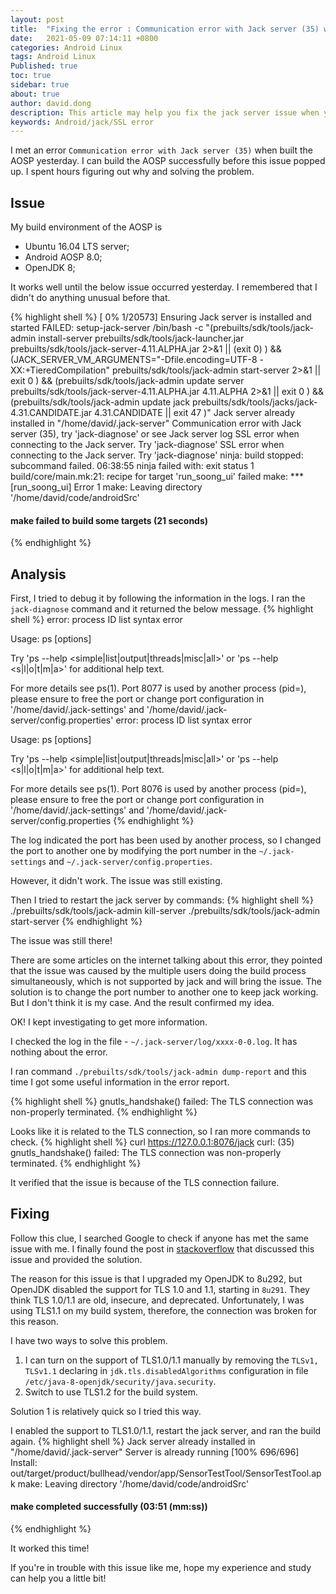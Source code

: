 ```yaml
---
layout: post
title:  "Fixing the error : Communication error with Jack server (35) when building AOSP"
date:   2021-05-09 07:14:11 +0800
categories: Android Linux
tags: Android Linux
Published: true
toc: true
sidebar: true
about: true
author: david.dong
description: This article may help you fix the jack server issue when you build AOSP and encounter the issue "SSL error when connecting to the Jack server". 
keywords: Android/jack/SSL error
---
```

I met an error `Communication error with Jack server (35)` when built the AOSP yesterday. I can build the AOSP successfully before this issue popped up. I spent hours figuring out why and solving the problem.

## Issue 
My build environment of the AOSP is
+ Ubuntu 16.04 LTS server;
+ Android AOSP 8.0;
+ OpenJDK 8;

It works well until the below issue occurred yesterday. I remembered that I didn't do anything unusual before that. 

{% highlight shell %}
[  0% 1/20573] Ensuring Jack server is installed and started
FAILED: setup-jack-server 
/bin/bash -c "(prebuilts/sdk/tools/jack-admin install-server prebuilts/sdk/tools/jack-launcher.jar prebuilts/sdk/tools/jack-server-4.11.ALPHA.jar  2>&1 || (exit 0) ) && (JACK_SERVER_VM_ARGUMENTS=\"-Dfile.encoding=UTF-8 -XX:+TieredCompilation\" prebuilts/sdk/tools/jack-admin start-server 2>&1 || exit 0 ) && (prebuilts/sdk/tools/jack-admin update server prebuilts/sdk/tools/jack-server-4.11.ALPHA.jar 4.11.ALPHA 2>&1 || exit 0 ) && (prebuilts/sdk/tools/jack-admin update jack prebuilts/sdk/tools/jacks/jack-4.31.CANDIDATE.jar 4.31.CANDIDATE || exit 47 )"
Jack server already installed in "/home/david/.jack-server"
Communication error with Jack server (35), try 'jack-diagnose' or see Jack server log
SSL error when connecting to the Jack server. Try 'jack-diagnose'
SSL error when connecting to the Jack server. Try 'jack-diagnose'
ninja: build stopped: subcommand failed.
06:38:55 ninja failed with: exit status 1
build/core/main.mk:21: recipe for target 'run_soong_ui' failed
make: *** [run_soong_ui] Error 1
make: Leaving directory '/home/david/code/androidSrc'

#### make failed to build some targets (21 seconds) ####
{% endhighlight %}

## Analysis
First, I tried to debug it by following the information in the logs. I ran the `jack-diagnose` command and it returned the below message.
{% highlight shell %}
error: process ID list syntax error

Usage:
 ps [options]

 Try 'ps --help <simple|list|output|threads|misc|all>'
  or 'ps --help <s|l|o|t|m|a>'
 for additional help text.

For more details see ps(1).
Port 8077 is used by another process (pid=), please ensure to free the port or change port configuration in '/home/david/.jack-settings' and '/home/david/.jack-server/config.properties'
error: process ID list syntax error

Usage:
 ps [options]

 Try 'ps --help <simple|list|output|threads|misc|all>'
  or 'ps --help <s|l|o|t|m|a>'
 for additional help text.

For more details see ps(1).
Port 8076 is used by another process (pid=), please ensure to free the port or change port configuration in '/home/david/.jack-settings' and '/home/david/.jack-server/config.properties
{% endhighlight %}

The log indicated the port has been used by another process, so I changed the port to another one by modifying the port number in the `~/.jack-settings` and `~/.jack-server/config.properties`. 

However, it didn't work. The issue was still existing.

Then I tried to restart the jack server by commands:
{% highlight shell %}
./prebuilts/sdk/tools/jack-admin kill-server
./prebuilts/sdk/tools/jack-admin start-server
{% endhighlight %}

The issue was still there!

<div class = "post-note info">
  <div class = "header"></div>
  	<div class = "body">
		<p>There are some articles on the internet talking about this error, they pointed that the issue was caused by the <span>multiple users</span> doing the build process simultaneously, which is not supported by jack and will bring the issue. The solution is to change the port number to another one to keep jack working. But I don't think it is my case. And the result confirmed my idea.
		</p>
  	</div>
</div>

OK! I kept investigating to get more information. 

I checked the log in the file - `~/.jack-server/log/xxxx-0-0.log`. It has nothing about the error. 

I ran command `./prebuilts/sdk/tools/jack-admin dump-report` and this time I got some useful information in the error report.

{% highlight shell %}
gnutls_handshake() failed: The TLS connection was non-properly terminated.
{% endhighlight %}

Looks like it is related to the TLS connection, so I ran more commands to check.
{% highlight shell %}
curl https://127.0.0.1:8076/jack
curl: (35) gnutls_handshake() failed: The TLS connection was non-properly terminated.
{% endhighlight %}

It verified that the issue is because of the TLS connection failure. 

## Fixing

Follow this clue, I searched Google to check if anyone has met the same issue with me. I finally found the post in [stackoverflow](https://stackoverflow.com/questions/67330554/is-openjdk-upgrading-to-8u292-break-my-AOSP-build-system) that discussed this issue and provided the solution.

The reason for this issue is that I upgraded my OpenJDK to 8u292, but OpenJDK disabled the support for TLS 1.0 and 1.1, starting in `8u291`. They think TLS 1.0/1.1 are old, insecure, and deprecated. Unfortunately, I was using TLS1.1 on my build system, therefore, the connection was broken for this reason. 

I have two ways to solve this problem. 

1. I can turn on the support of TLS1.0/1.1 manually by removing the `TLSv1, TLSv1.1` declaring in `jdk.tls.disabledAlgorithms` configuration in file `/etc/java-8-openjdk/security/java.security`. 
2. Switch to use TLS1.2 for the build system.

Solution 1 is relatively quick so I tried this way. 

I enabled the support to TLS1.0/1.1, restart the jack server, and ran the build again.
{% highlight shell %}
Jack server already installed in "/home/david/.jack-server"
Server is already running
[100% 696/696] Install: out/target/product/bullhead/vendor/app/SensorTestTool/SensorTestTool.apk
make: Leaving directory '/home/david/code/androidSrc'

#### make completed successfully (03:51 (mm:ss)) ####
{% endhighlight %}

It worked this time! 

If you're in trouble with this issue like me, hope my experience and study can help you a little bit!